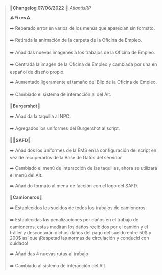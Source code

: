>🔴**Changelog 07/06/2022** 🔴 *AtlantisRP*
>
>
>**⚠️Fixes⚠️**
>
>➡️ Reparado error en varios de los menús que aparecían sin formato.
>
>➡️ Retirada la animación de la carpeta de la Oficina de Empleo.
>
>➡️ Añadidas nuevas imágenes a los trabajos de la Oficina de Empleo.
>
>➡️ Centrada la imagen de la Oficina de Empleo y cambiada por una en español de diseño propio.
>
>➡️ Aumentado ligeramente el tamaño del Blip de la Oficina de Empleo.
>
>➡️ Cambiado el sistema de interacción al del Alt.
>
>
>🍔**Burgershot**🍔
>
>➡️ Añadida la taquilla al NPC.
>
>➡️ Agregados los uniformes del Burgershot al script.
>
>
>
>👩‍⚕️**SAFD**🏥
>
>
>➡️ Añadidos los uniformes de la EMS en la configuración del script en vez de recuperarlos de la Base de Datos del servidor.
>
>➡️ Cambiado el menú de interacción de las taquillas, ahora se utilizará el menú del Alt.
>
>➡️ Añadido formato al menú de facción con el logo del SAFD.
>
>
>
>🚛**Camioneros**🚛
>
>➡️ Establecidos los sueldos de todos los trabajos de camioneros.
>
>➡️ Establecidas las penalizaciones por daños en el trabajo de camioneros, estas medirán los daños recibidos por el camión y el tráiler y descontarán dichos daños del pago del sueldo entre 50$ y 200$ así que ¡Respetad las normas de circulación y conducid con cuidado!
>
>➡️ Añadidas 4 nuevas rutas al trabajo
>
>➡️ Cambiado al sistema de interacción del Alt.
>
